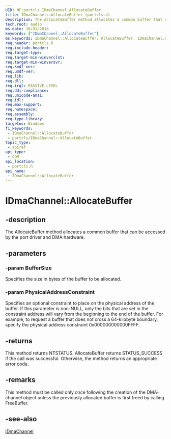```yaml
---
UID: NF:portcls.IDmaChannel.AllocateBuffer
title: IDmaChannel::AllocateBuffer (portcls.h)
description: The AllocateBuffer method allocates a common buffer that can be accessed by the port driver and DMA hardware.
tech.root: audio
ms.date: 10/31/2018
keywords: ["IDmaChannel::AllocateBuffer"]
ms.keywords: IDmaChannel::AllocateBuffer, AllocateBuffer, IDmaChannel.AllocateBuffer, IDmaChannel::AllocateBuffer, IDmaChannel.AllocateBuffer
req.header: portcls.h
req.include-header: 
req.target-type: 
req.target-min-winverclnt: 
req.target-min-winversvr: 
req.kmdf-ver: 
req.umdf-ver: 
req.lib: 
req.dll: 
req.irql: PASSIVE_LEVEL
req.ddi-compliance: 
req.unicode-ansi: 
req.idl: 
req.max-support: 
req.namespace: 
req.assembly: 
req.type-library: 
targetos: Windows
f1_keywords:
 - IDmaChannel::AllocateBuffer
 - portcls/IDmaChannel::AllocateBuffer
topic_type:
 - apiref
api_type:
 - COM
api_location:
 - portcls.h
api_name:
 - IDmaChannel::AllocateBuffer
---
```


# IDmaChannel::AllocateBuffer


## -description

The AllocateBuffer method allocates a common buffer that can be accessed by the port driver and DMA hardware.

## -parameters

### -param BufferSize

Specifies the size in bytes of the buffer to be allocated.

### -param PhysicalAddressConstraint

Specifies an optional constraint to place on the physical address of the buffer. If this parameter is non-NULL, only the bits that are set in the constraint address will vary from the beginning to the end of the buffer. For example, to request a buffer that does not cross a 64-kilobyte boundary, specify the physical address constraint 0x000000000000FFFF.

## -returns

This method returns NTSTATUS. AllocateBuffer returns STATUS_SUCCESS if the call was successful. Otherwise, the method returns an appropriate error code.

## -remarks

This method must be called only once following the creation of the DMA-channel object unless the previously allocated buffer is first freed by calling FreeBuffer.

## -see-also

[IDmaChannel](nn-portcls-idmachannel.md)

